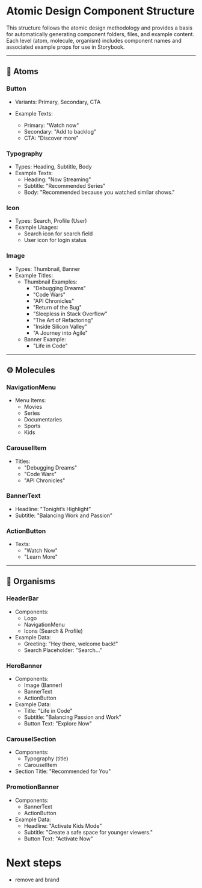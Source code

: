 # Atomic Design Component Structure

This structure follows the atomic design methodology and provides a basis for
automatically generating component folders, files, and example content. Each
level (atom, molecule, organism) includes component names and associated example
props for use in Storybook.

---

## 🧪 Atoms

### Button

- Variants: Primary, Secondary, CTA
- Example Texts:

  - Primary: "Watch now"
  - Secondary: "Add to backlog"
  - CTA: "Discover more"

### Typography

- Types: Heading, Subtitle, Body
- Example Texts:
  - Heading: "Now Streaming"
  - Subtitle: "Recommended Series"
  - Body: "Recommended because you watched similar shows."

### Icon

- Types: Search, Profile (User)
- Example Usages:
  - Search icon for search field
  - User icon for login status

### Image

- Types: Thumbnail, Banner
- Example Titles:
  - Thumbnail Examples:
    - "Debugging Dreams"
    - "Code Wars"
    - "API Chronicles"
    - "Return of the Bug"
    - "Sleepless in Stack Overflow"
    - "The Art of Refactoring"
    - "Inside Silicon Valley"
    - "A Journey into Agile"
  - Banner Example:
    - "Life in Code"

---

## ⚙️ Molecules

### NavigationMenu

- Menu Items:
  - Movies
  - Series
  - Documentaries
  - Sports
  - Kids

### CarouselItem

- Titles:
  - "Debugging Dreams"
  - "Code Wars"
  - "API Chronicles"

### BannerText

- Headline: "Tonight’s Highlight"
- Subtitle: "Balancing Work and Passion"

### ActionButton

- Texts:
  - "Watch Now"
  - "Learn More"

---

## 🧩 Organisms

### HeaderBar

- Components:
  - Logo
  - NavigationMenu
  - Icons (Search & Profile)
- Example Data:
  - Greeting: "Hey there, welcome back!"
  - Search Placeholder: "Search..."

### HeroBanner

- Components:
  - Image (Banner)
  - BannerText
  - ActionButton
- Example Data:
  - Title: "Life in Code"
  - Subtitle: "Balancing Passion and Work"
  - Button Text: "Explore Now"

### CarouselSection

- Components:
  - Typography (title)
  - CarouselItem
- Section Title: "Recommended for You"

### PromotionBanner

- Components:
  - BannerText
  - ActionButton
- Example Data:
  - Headline: "Activate Kids Mode"
  - Subtitle: "Create a safe space for younger viewers."
  - Button Text: "Activate Now"


# Next steps

- remove ard brand